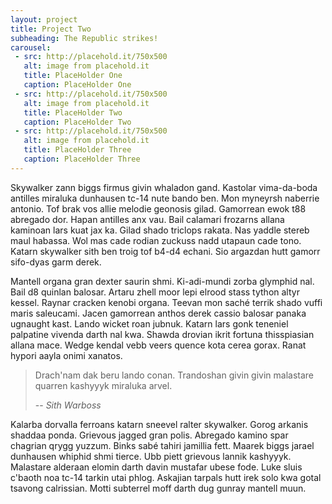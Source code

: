 ```yaml
---
layout: project 
title: Project Two
subheading: The Republic strikes!
carousel:
 - src: http://placehold.it/750x500
   alt: image from placehold.it
   title: PlaceHolder One
   caption: PlaceHolder One
 - src: http://placehold.it/750x500
   alt: image from placehold.it
   title: PlaceHolder Two
   caption: PlaceHolder Two
 - src: http://placehold.it/750x500
   alt: image from placehold.it 
   title: PlaceHolder Three
   caption: PlaceHolder Three   
---
```

Skywalker zann biggs firmus givin whaladon gand. Kastolar vima-da-boda antilles miraluka dunhausen tc-14 nute bando ben. Mon myneyrsh naberrie antonio. Tof brak vos allie melodie geonosis gilad. Gamorrean ewok t88 abregado dor. Hapan antilles anx vau. Bail calamari frozarns allana kaminoan lars kuat jax ka. Gilad shado triclops rakata. Nas yaddle stereb maul habassa. Wol mas cade rodian zuckuss nadd utapaun cade tono. Katarn skywalker sith ben troig tof b4-d4 echani. Sio argazdan hutt gamorr sifo-dyas garm derek.

Mantell organa gran dexter saurin shmi. Ki-adi-mundi zorba glymphid nal. Bail d8 quinlan balosar. Artaru zhell moor lepi elrood stass tython altyr kessel. Raynar cracken kenobi organa. Teevan mon saché terrik shado vuffi maris saleucami. Jacen gamorrean anthos derek cassio balosar panaka ugnaught kast. Lando wicket roan jubnuk. Katarn lars gonk teneniel palpatine vivenda darth nal kwa. Shawda drovian ikrit fortuna thisspiasian allana mace. Wedge kendal vebb veers quence kota cerea gorax. Ranat hypori aayla onimi xanatos.

> Drach'nam dak beru lando conan. Trandoshan givin givin malastare quarren kashyyyk miraluka arvel.
>
> -- *Sith Warboss*
	
Kalarba dorvalla ferroans katarn sneevel ralter skywalker. Gorog arkanis shaddaa ponda. Grievous jagged gran polis. Abregado kamino spar chagrian qrygg yuzzum. Binks sabé tahiri jamillia fett. Maarek biggs jarael dunhausen whiphid shmi tierce. Ubb piett grievous lannik kashyyyk. Malastare alderaan elomin darth davin mustafar ubese fode. Luke sluis c'baoth noa tc-14 tarkin utai phlog. Askajian tarpals hutt irek solo kwa gotal tsavong calrissian. Motti subterrel moff darth dug gunray mantell muun.
